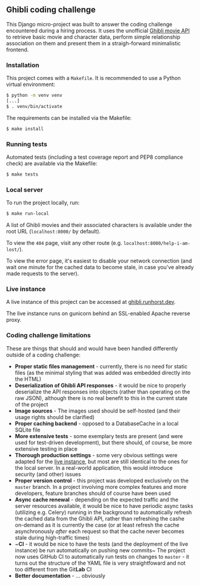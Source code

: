## Ghibli coding challenge
This Django micro-project was built to answer the coding challenge encountered during a hiring process. It uses the unofficial [Ghibli movie API](https://ghibliapi.herokuapp.com/) to retrieve basic movie and character data, perform simple relationship association on them and present them in a straigh-forward minimalistic frontend.


### Installation
This project comes with a `Makefile`. It is recommended to use a Python virtual environment:
```bash
$ python -m venv venv
[...]
$ . venv/bin/activate
```

The requirements can be installed via the Makefile:
```bash
$ make install
```


### Running tests

Automated tests (including a test coverage report and PEP8 compliance check) are available via the Makefile:
```bash
$ make tests
```


### Local server

To run the project locally, run:
```bash
$ make run-local
```

A list of Ghibli movies and their associated characters is available under the root URL (`localhost:8000/` by default).

To view the `404` page, visit any other route (e.g. `localhost:8000/help-i-am-lost/`).

To view the error page, it's easiest to disable your network connection (and wait one minute for the cached data to become stale, in case you've already made requests to the server).


### Live instance

A live instance of this project can be accessed at [ghibli.runhorst.dev](https://ghibli.runhorst.dev/).

The live instance runs on gunicorn behind an SSL-enabled Apache reverse proxy.


### Coding challenge limitations
These are things that should and would have been handled differently outside of a coding challenge:

* **Proper static files management** - currently, there is no need for static files (as the minimal styling that was added was embedded directly into the HTML)
* **Deserialization of Ghibli API responses** - it would be nice to properly deserialize the API responses into objects (rather than operating on the raw JSON), although there is no real benefit to this in the current state of the project
* **Image sources** - The images used should be self-hosted (and their usage rights should be clarified)
* **Proper caching backend** - opposed to a DatabaseCache in a local SQLite file
* **More extensive tests** - some exemplary tests are present (and were used for test-driven development), but there should, of course, be more extensive testing in place
* **Thorough production settings** - some very obvious settings were adapted for the [live instance](#live-instance), but most are still identical to the ones for the local server. In a real-world application, this would introduce security (and other) issues
* **Proper version control** - this project was developed exclusively on the `master` branch. In a project involving more complex features and more developers, feature branches should of course have been used
* **Async cache renewal** - depending on the expected traffic and the server resources available, it would be nice to have periodic async tasks (utilizing e.g. Celery) running in the background to automatically refresh the cached data from the Ghibli API, rather than refreshing the cashe on-demand as it is currently the case (or at least refresh the cache asynchronously _after_ each request so that the cache never becomes stale during high-traffic times)
* ~**CI** - it would be nice to have the tests (and the deployment of the live instance) be run automatically on pushing new commits~ The project now uses GitHub CI to automatically run tests on changes to `master` - it turns out the structure of the YAML file is very straightfoward and not too different from the Git**Lab** CI
* **Better documentation** - ... obviously
